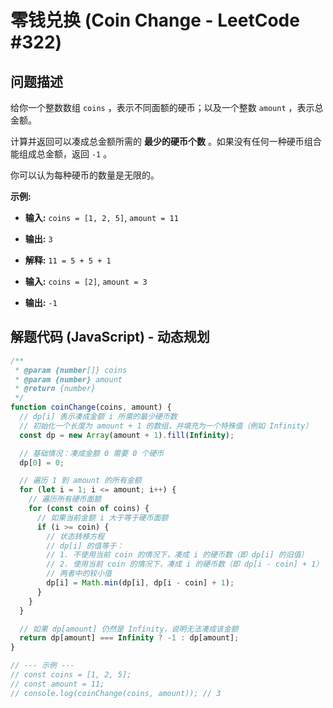 # 零钱兑换 (Coin Change - LeetCode #322)

## 问题描述

给你一个整数数组 `coins` ，表示不同面额的硬币；以及一个整数 `amount` ，表示总金额。

计算并返回可以凑成总金额所需的 **最少的硬币个数** 。如果没有任何一种硬币组合能组成总金额，返回 `-1` 。

你可以认为每种硬币的数量是无限的。

**示例:**

- **输入:** `coins = [1, 2, 5]`, `amount = 11`
- **输出:** `3`
- **解释:** `11 = 5 + 5 + 1`

- **输入:** `coins = [2]`, `amount = 3`
- **输出:** `-1`

## 解题代码 (JavaScript) - 动态规划

```javascript
/**
 * @param {number[]} coins
 * @param {number} amount
 * @return {number}
 */
function coinChange(coins, amount) {
  // dp[i] 表示凑成金额 i 所需的最少硬币数
  // 初始化一个长度为 amount + 1 的数组，并填充为一个特殊值（例如 Infinity）
  const dp = new Array(amount + 1).fill(Infinity);

  // 基础情况：凑成金额 0 需要 0 个硬币
  dp[0] = 0;

  // 遍历 1 到 amount 的所有金额
  for (let i = 1; i <= amount; i++) {
    // 遍历所有硬币面额
    for (const coin of coins) {
      // 如果当前金额 i 大于等于硬币面额
      if (i >= coin) {
        // 状态转移方程
        // dp[i] 的值等于：
        // 1. 不使用当前 coin 的情况下，凑成 i 的硬币数（即 dp[i] 的旧值）
        // 2. 使用当前 coin 的情况下，凑成 i 的硬币数（即 dp[i - coin] + 1）
        // 两者中的较小值
        dp[i] = Math.min(dp[i], dp[i - coin] + 1);
      }
    }
  }

  // 如果 dp[amount] 仍然是 Infinity，说明无法凑成该金额
  return dp[amount] === Infinity ? -1 : dp[amount];
}

// --- 示例 ---
// const coins = [1, 2, 5];
// const amount = 11;
// console.log(coinChange(coins, amount)); // 3
```
